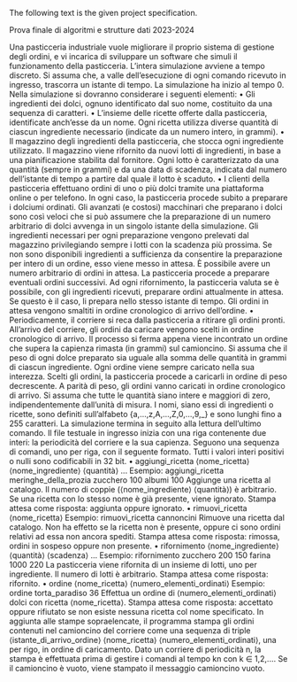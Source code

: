 The following text is the given project specification.

Prova finale di algoritmi e strutture dati 2023-2024

 Una pasticceria industriale vuole migliorare il proprio sistema di gestione degli ordini, e vi incarica di
 sviluppare un software che simuli il funzionamento della pasticceria. L’intera simulazione avviene a tempo
 discreto. Si assuma che, a valle dell’esecuzione di ogni comando ricevuto in ingresso, trascorra un istante di
 tempo. La simulazione ha inizio al tempo 0. Nella simulazione si dovranno considerare i seguenti elementi:
 • Gli ingredienti dei dolci, ognuno identificato dal suo nome, costituito da una sequenza di caratteri.
 • L’insieme delle ricette offerte dalla pasticceria, identificate anch’esse da un nome. Ogni ricetta utilizza
 diverse quantità di ciascun ingrediente necessario (indicate da un numero intero, in grammi).
 • Il magazzino degli ingredienti della pasticceria, che stocca ogni ingrediente utilizzato. Il magazzino viene
 rifornito da nuovi lotti di ingredienti, in base a una pianificazione stabilita dal fornitore. Ogni lotto
 è caratterizzato da una quantità (sempre in grammi) e da una data di scadenza, indicata dal numero
 dell’istante di tempo a partire dal quale il lotto è scaduto.
 • I clienti della pasticceria effettuano ordini di uno o più dolci tramite una piattaforma online o per
 telefono. In ogni caso, la pasticceria procede subito a preparare i dolciumi ordinati. Gli avanzati (e
 costosi) macchinari che preparano i dolci sono così veloci che si può assumere che la preparazione di un
 numero arbitrario di dolci avvenga in un singolo istante della simulazione. Gli ingredienti necessari per ogni
 preparazione vengono prelevati dal magazzino privilegiando sempre i lotti con la scadenza più prossima.
 Se non sono disponibili ingredienti a sufficienza da consentire la preparazione per intero di un ordine, esso
 viene messo in attesa. È possibile avere un numero arbitrario di ordini in attesa. La pasticceria procede
 a preparare eventuali ordini successivi. Ad ogni rifornimento, la pasticceria valuta se è possibile, con gli
 ingredienti ricevuti, preparare ordini attualmente in attesa. Se questo è il caso, li prepara nello stesso
 istante di tempo. Gli ordini in attesa vengono smaltiti in ordine cronologico di arrivo dell’ordine.
 • Periodicamente, il corriere si reca dalla pasticceria a ritirare gli ordini pronti. All’arrivo del corriere,
 gli ordini da caricare vengono scelti in ordine cronologico di arrivo. Il processo si ferma appena viene
 incontrato un ordine che supera la capienza rimasta (in grammi) sul camioncino. Si assuma che il peso di
 ogni dolce preparato sia uguale alla somma delle quantità in grammi di ciascun ingrediente. Ogni ordine
 viene sempre caricato nella sua interezza. Scelti gli ordini, la pasticceria procede a caricarli in ordine di
 peso decrescente. A parità di peso, gli ordini vanno caricati in ordine cronologico di arrivo.
 Si assuma che tutte le quantità siano intere e maggiori di zero, indipendentemente dall’unità di misura. I nomi,
 siano essi di ingredienti o ricette, sono definiti sull’alfabeto {a,...,z,A,...,Z,0,...,9,_} e sono lunghi fino a
 255 caratteri. La simulazione termina in seguito alla lettura dell’ultimo comando.
 Il file testuale in ingresso inizia con una riga contenente due interi: la periodicità del corriere e la sua
 capienza. Seguono una sequenza di comandi, uno per riga, con il seguente formato. Tutti i valori interi positivi
 o nulli sono codificabili in 32 bit.
 • aggiungi_ricetta ⟨nome_ricetta⟩ ⟨nome_ingrediente⟩ ⟨quantità⟩ ...
 Esempio: aggiungi_ricetta meringhe_della_prozia zucchero 100 albumi 100
 Aggiunge una ricetta al catalogo. Il numero di coppie (⟨nome_ingrediente⟩ ⟨quantità⟩) è arbitrario. Se
 una ricetta con lo stesso nome è già presente, viene ignorato.
 Stampa attesa come risposta: aggiunta oppure ignorato.
 • rimuovi_ricetta ⟨nome_ricetta⟩
 Esempio: rimuovi_ricetta cannoncini
 Rimuove una ricetta dal catalogo. Non ha effetto se la ricetta non è presente, oppure ci sono ordini relativi
 ad essa non ancora spediti.
 Stampa attesa come risposta: rimossa, ordini in sospeso oppure non presente.
 • rifornimento ⟨nome_ingrediente⟩ ⟨quantità⟩ ⟨scadenza⟩ ...
 Esempio: rifornimento zucchero 200 150 farina 1000 220
 La pasticceria viene rifornita di un insieme di lotti, uno per ingrediente. Il numero di lotti è arbitrario.
 Stampa attesa come risposta: rifornito.
 • ordine ⟨nome_ricetta⟩ ⟨numero_elementi_ordinati⟩
 Esempio: ordine torta_paradiso 36
 Effettua un ordine di ⟨numero_elementi_ordinati⟩ dolci con ricetta ⟨nome_ricetta⟩.
 Stampa attesa come risposta: accettato oppure rifiutato se non esiste nessuna ricetta col nome
 specificato.
 In aggiunta alle stampe sopraelencate, il programma stampa gli ordini contenuti nel camioncino del corriere
 come una sequenza di triple ⟨istante_di_arrivo_ordine⟩ ⟨nome_ricetta⟩ ⟨numero_elementi_ordinati⟩, una per
 rigo, in ordine di caricamento. Dato un corriere di periodicità n, la stampa è effettuata prima di gestire i comandi
 al tempo kn con k ∈ 1,2,.... Se il camioncino è vuoto, viene stampato il messaggio camioncino vuoto.
